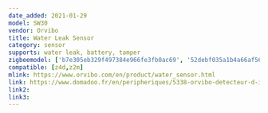 ```yaml
---
date_added: 2021-01-29
model: SW30
vendor: Orvibo
title: Water Leak Sensor
category: sensor
supports: water leak, battery, tamper
zigbeemodel: ['b7e305eb329f497384e966fe3fb0ac69', '52debf035a1b4a66af56415474646c02', 'MultIR']
compatible: [z4d,z2m]
mlink: https://www.orvibo.com/en/product/water_sensor.html
link: https://www.domadoo.fr/en/peripheriques/5338-orvibo-detecteur-d-inondation-zigbee.html
link2: 
link3: 
---
```

